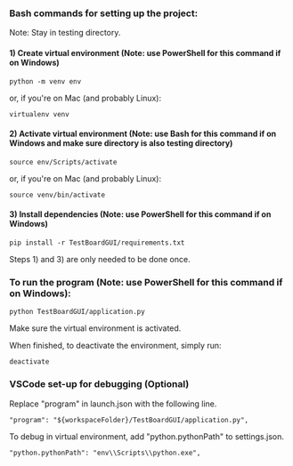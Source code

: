 ### Bash commands for setting up the project:

Note: Stay in testing directory.

#### 1) Create virtual environment (Note: use PowerShell for this command if on Windows)

```
python -m venv env
```

or, if you're on Mac (and probably Linux):

```
virtualenv venv
```

#### 2) Activate virtual environment (Note: use Bash for this command if on Windows and make sure directory is also testing directory)

```
source env/Scripts/activate
```

or, if you're on Mac (and probably Linux):

```
source venv/bin/activate
```

#### 3) Install dependencies (Note: use PowerShell for this command if on Windows)

```
pip install -r TestBoardGUI/requirements.txt
```


Steps 1) and 3) are only needed to be done once.

### To run the program (Note: use PowerShell for this command if on Windows):

```
python TestBoardGUI/application.py
```
Make sure the virtual environment is activated.

When finished, to deactivate the environment, simply run:

```
deactivate
```

### VSCode set-up for debugging (Optional)

Replace "program" in launch.json with the following line.
```
"program": "${workspaceFolder}/TestBoardGUI/application.py",
```

To debug in virtual environment, add "python.pythonPath" to settings.json.
```
"python.pythonPath": "env\\Scripts\\python.exe",
```


